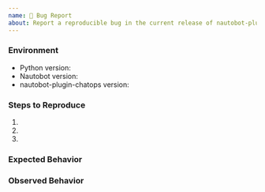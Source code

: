 ```yaml
---
name: 🐛 Bug Report
about: Report a reproducible bug in the current release of nautobot-plugin-chatops
---
```


### Environment
* Python version:  <!-- Example: 3.7.7 -->
* Nautobot version:  <!-- Example: 1.0.0 -->
* nautobot-plugin-chatops version:  <!-- Example: 1.0.0 -->

<!--
    Describe in detail the exact steps that someone else can take to reproduce
    this bug using the current release.
-->
### Steps to Reproduce
1.
2.
3.

<!-- What did you expect to happen? -->
### Expected Behavior


<!-- What happened instead? -->
### Observed Behavior